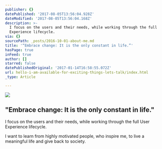 ```yaml
---
publisher: {}
datePublished: '2017-08-05T13:56:04.928Z'
dateModified: '2017-08-05T13:56:04.168Z'
description: >-
  I focus on the users and their needs, while working through the full User
  Experience lifecycle.
via: {}
sourcePath: _posts/2016-10-01-about-me.md
title: '“Embrace change: It is the only constant in life.”'
hasPage: true
inFeed: true
author: []
starred: false
datePublishedOriginal: '2017-01-14T16:58:55.072Z'
url: hello-i-am-available-for-exciting-things-lets-talk/index.html
_type: Article

---
```

![](https://the-grid-user-content.s3-us-west-2.amazonaws.com/7f1b5246-0d44-4d45-8048-0d6f0833fa5d.gif)

## "Embrace change: It is the only constant in life."

I focus on the users and their needs, while working through the full User Experience lifecycle.

I want to learn from highly motivated people, who inspire me, to live a meaningful life and give back to society.